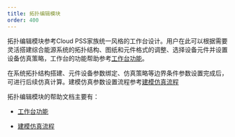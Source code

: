 ```yaml
---
title: 拓扑编辑模块
order: 400
---
```


拓扑编辑模块参考Cloud PSS家族统一风格的工作台设计。用户在此可以根据需要灵活搭建综合能源系统的拓扑结构、图纸和元件格式的调整、选择设备元件并设置设备仿真策略，工作台的功能帮助参考[工作台功能](./SimStudio/index.md)。

在系统拓扑结构搭建、元件设备参数绑定、仿真策略等边界条件参数设置完成后，可进行后续仿真计算。建模仿真参数设置流程参考[建模仿真流程](./procedure/index.md)

拓扑编辑模块的帮助文档主要有：

* [工作台功能](./SimStudio/index.md)

* [建模仿真流程](./procedure/index.md)